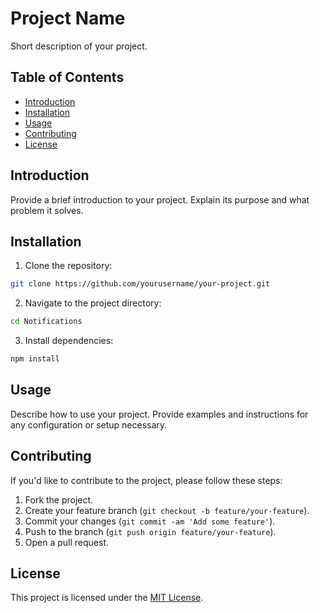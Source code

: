 # Project Name

Short description of your project.

## Table of Contents

- [Introduction](#introduction)
- [Installation](#installation)
- [Usage](#usage)
- [Contributing](#contributing)
- [License](#license)

## Introduction

Provide a brief introduction to your project. Explain its purpose and what problem it solves.

## Installation

1. Clone the repository:

````bash
git clone https://github.com/yourusername/your-project.git
````


2. Navigate to the project directory:

```bash
cd Notifications
````


3. Install dependencies:
```bash
npm install
````


## Usage

Describe how to use your project. Provide examples and instructions for any configuration or setup necessary.

## Contributing

If you'd like to contribute to the project, please follow these steps:

1. Fork the project.
2. Create your feature branch (`git checkout -b feature/your-feature`).
3. Commit your changes (`git commit -am 'Add some feature'`).
4. Push to the branch (`git push origin feature/your-feature`).
5. Open a pull request.

## License

This project is licensed under the [MIT License](LICENSE).
